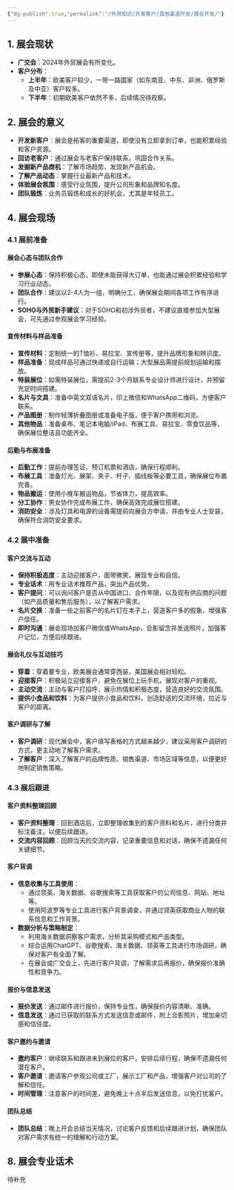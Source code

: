 ```yaml
---
{"dg-publish":true,"permalink":"/外贸知识/开发客户/其他渠道开发/展会开发/"}
---
```


## 1. 展会现状

- **广交会**：2024年外贸展会有所变化。
- **客户分布**：
  - **上半年**：欧美客户较少，一带一路国家（如东南亚、中东、非洲、俄罗斯及中亚）客户较多。
  - **下半年**：初期欧美客户依然不多，后续情况待观察。

## 2. 展会的意义

- **开发新客户**：展会是拓客的重要渠道，即使没有立即拿到订单，也能积累经验和客户资源。
- **回访老客户**：通过展会与老客户保持联系，巩固合作关系。
- **发掘新产品商机**：了解市场趋势，发现新产品机会。
- **了解产品动态**：掌握行业最新产品和技术。
- **体验展会氛围**：感受行业氛围，提升公司形象和品牌知名度。
- **团队锻炼**：业务员锻炼和成长的好机会，尤其是年轻员工。

## 4. 展会现场

### 4.1 展前准备

#### 展会心态与团队合作

- **参展心态**：保持积极心态，即使未能获得大订单，也能通过展会积累经验和学习行业动态。
- **团队合作**：建议以2-4人为一组，明确分工，确保展会期间各项工作有序进行。
- **SOHO与外贸新手建议**：对于SOHO和初涉外贸者，不建议直接参加大型展会，可先通过参观展会学习经验。

#### 宣传材料与样品准备

- **宣传材料**：定制统一的T恤衫、易拉宝、宣传册等，提升品牌形象和辨识度。
- **样品准备**：现成样品可通过快递或自行运输；大型展品需提前规划运输和摆放。
- **特装展位**：如需特装展位，需提前2-3个月联系专业设计师进行设计，并预留充足时间搭建。
- **名片与文具**：准备中英文双语名片，印上微信和WhatsApp二维码，方便客户联系。
- **产品图册**：制作轻薄折叠图册或准备电子版，便于客户携带和浏览。
- **其他物品**：准备桌布、笔记本电脑/iPad、布展工具、易拉宝、零食饮品等，确保展位整洁且功能齐全。

#### 后勤与布展准备

- **后勤工作**：提前办理签证、预订机票和酒店，确保行程顺利。
- **布展工具**：准备灯光、展架、夹子、杆子、插线板等必要工具，确保展位布置完善。
- **物品搬运**：使用小推车搬运物品，节省体力，提高效率。
- **分工协作**：男女协作完成布展工作，确保高效完成展位搭建。
- **消防安全**：涉及灯具和电源的设备需提前向展会方申请，并由专业人士安装，确保符合消防安全要求。

### 4.2 展中准备

#### 客户交流与互动

- **保持积极态度**：主动迎接客户，面带微笑，展现专业和自信。
- **专业话术**：用专业话术推荐产品，突出产品优势。
- **客户提问**：可以询问客户是否从中国进口、合作年限，以及现有供应商的问题（如产品质量和售后服务），以了解客户需求。
- **名片交换**：准备一些之前客户的名片钉在本子上，营造客户多的假象，增强客户信任。
- **即时沟通**：展会现场加客户微信或WhatsApp，合影留念并发送照片，加强客户记忆，方便后续跟进。

#### 展会礼仪与互动技巧

- **穿着**：穿着要专业，欧美展会通常穿西装，美国展会相对轻松。
- **迎接客户**：积极站立迎接客户，避免在展位上玩手机，展现对客户的重视。
- **主动交流**：主动与客户打招呼，展示热情和积极态度，营造良好的交流氛围。
- **提供小食品和饮料**：为客户提供小食品和饮料，创造舒适的交流环境，拉近与客户的距离。

#### 客户调研与了解

- **客户调研**：现代展会中，客户填写表格的方式越来越少，建议采用客户调研的方式，更主动地了解客户需求。
- **了解客户**：深入了解客户的品牌性质、销售渠道、市场区域等信息，以便更好地制定销售策略。

### 4.3 展后跟进

#### 客户资料整理回顾

- **客户资料整理**：回到酒店后，立即整理收集到的客户资料和名片，进行分类并标注备注，以便后续跟进。
- **交流内容回顾**：回顾当天的交流内容，记录重要信息和对话，确保不遗漏任何关键细节。

#### 客户背调

- **信息收集与工具使用**：
  - 通过领英、海关数据、谷歌搜索等工具获取客户的公司信息、网站、地址等。
  - 使用阿波罗等专业工具进行客户背景调查，并通过领英获取商业人物的联系信息和工作背景。
- **数据分析与策略制定**：
  - 利用海关数据洞察客户需求，分析其采购模式和产品类型。
  - 综合运用ChatGPT、谷歌搜索、海关数据、领英等工具进行市场调研，确保对客户有全面了解。
  - 在展会或广交会上，先进行客户背调，了解需求后再报价，确保报价准确性和竞争力。

#### 报价与信息发送

- **报价发送**：通过邮件进行报价，保持专业性，确保报价内容清晰、准确。
- **信息发送**：通过已获取的联系方式发送信息或邮件，附上合影照片，增加亲切感和信任度。

#### 客户邀约与邀请

- **邀约客户**：继续联系和跟进未到展位的客户，安排后续行程，确保不遗漏任何潜在客户。
- **客户邀请**：邀请客户参观公司或工厂，展示工厂和产品，增强客户对公司的了解和信任。
- **时间管理**：注意客户的时间差，避免晚上十点半后发送信息，以免打扰客户。

#### 团队总结

- **团队总结**：晚上开会总结当天情况，讨论客户反馈和后续跟进计划，确保团队对客户需求有统一的理解和行动方案。

## 8. 展会专业话术

待补充
